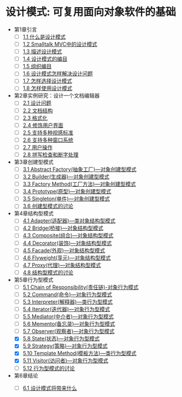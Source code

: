 # 设计模式:  可复用面向对象软件的基础  
- 第1章引言
  - [ ] [1.1 什么是设计模式]()  
  - [ ] [1.2 Smalltalk MVC中的设计模式]()  
  - [ ] [1.3 描述设计模式]()  
  - [ ] [1.4 设计模式的编目]()  
  - [ ] [1.5 组织编目]()  
  - [ ] [1.6 设计模式怎样解决设计问题]()  
  - [ ] [1.7 怎样选择设计模式]()  
  - [ ] [1.8 怎样使用设计模式]()  
- 第2章实例研究：设计一个文档编辑器
  - [ ] [2.1 设计问题]()  
  - [ ] [2.2 文档结构]()  
  - [ ] [2.3 格式化]()  
  - [ ] [2.4 修饰用户界面]()  
  - [ ] [2.5 支持多种视感标准]()  
  - [ ] [2.6 支持多种窗口系统]()  
  - [ ] [2.7 用户操作]()  
  - [ ] [2.8 拼写检查和断字处理]()  
- 第3章创建型模式
  - [ ] [3.1 Abstract Factory(抽象工厂)—对象创建型模式]()  
  - [ ] [3.2 Builder(生成器)—对象创建型模式]()  
  - [ ] [3.3 Factory Method(工厂方法)—对象创建型模式]()  
  - [ ] [3.4 Prototype(原型)—对象创建型模式]()  
  - [ ] [3.5 Singleton(单件)—对象创建型模式]()  
  - [ ] [3.6 创建型模式的讨论]()  
- 第4章结构型模式
  - [ ] [4.1 Adapter(适配器)—类对象结构型模式]()  
  - [ ] [4.2 Bridge(桥接)—对象结构型模式]()  
  - [ ] [4.3 Composite(组合)—对象结构型模式]()  
  - [ ] [4.4 Decorator(装饰)—对象结构型模式]()  
  - [ ] [4.5 Facade(外观)—对象结构型模式]()  
  - [ ] [4.6 Flyweight(享元)—对象结构型模式]()  
  - [ ] [4.7 Proxy(代理)—对象结构型模式]()  
  - [ ] [4.8 结构型模式的讨论]()  
- 第5章行为型模式
  - [ ] [5.1 Chain of Responsibility(责任链)-对象行为模式]()  
  - [ ] [5.2 Command(命令)—对象行为型模式]()  
  - [ ] [5.3 Interpreter(解释器)—类行为型模式]()  
  - [ ] [5.4 Iterator(迭代器)—对象行为型模式]()  
  - [ ] [5.5  Mediator(中介者)—对象行为型模式]()  
  - [ ] [5.6 Memento(备忘录)—对象行为型模式]()  
  - [ ] [5.7 Observer(观察者)—对象行为型模式]()  
  - [x] [5.8 State(状态)—对象行为型模式](5-8-State.md)  
  - [x] [5.9 Strategy(策略)—对象行为型模式](5-9-Strategy.md)  
  - [x] [5.10 Template Method(模板方法)—类行为型模式](5-10-Template.md)  
  - [x] [5.11 Visitor(访问者)—对象行为型模式](5-11-visitor.md)  
  - [ ] [5.12 行为型模式的讨论]()  
- 第6章结论
  - [ ] [6.1 设计模式将带来什么]()  

